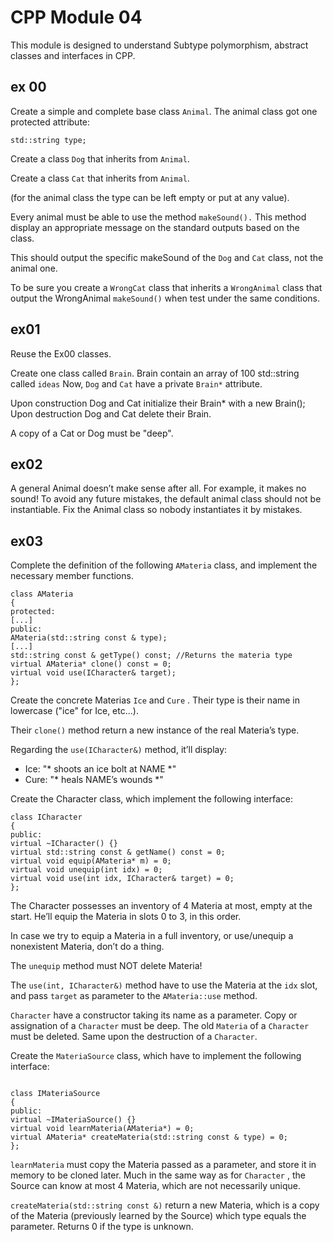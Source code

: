 # CPP Module 04

This module is designed to understand Subtype polymorphism, abstract classes and interfaces in CPP.

## ex 00

Create a simple and complete base class `Animal`.
The animal class got one protected attribute:

`std::string type;`

Create a class `Dog` that inherits from `Animal`.

Create a class `Cat` that inherits from `Animal`.

(for the animal class the type can be left empty or put at any value).

Every animal must be able to use the method `makeSound().` 
This method display an appropriate message on the standard outputs based on the
class.

This should output the specific makeSound of the `Dog` and `Cat` class, not the animal
one.

To be sure you create a `WrongCat` class that inherits a `WrongAnimal` class that output the WrongAnimal `makeSound()` when test under the same conditions.

## ex01

Reuse the Ex00 classes.

Create one class called `Brain`.
Brain contain an array of 100 std::string called `ideas`
Now, `Dog` and `Cat` have a private `Brain*` attribute.

Upon construction Dog and Cat initialize their Brain* with a new Brain();
Upon destruction Dog and Cat delete their Brain.

A copy of a Cat or Dog must be "deep".

## ex02

A general Animal doesn’t make sense after all.
For example, it makes no sound!
To avoid any future mistakes, the default animal class should not be instantiable.
Fix the Animal class so nobody instantiates it by mistakes.

## ex03

Complete the definition of the following `AMateria` class, and implement the necessary member functions.
```
class AMateria
{
protected:
[...]
public:
AMateria(std::string const & type);
[...]
std::string const & getType() const; //Returns the materia type
virtual AMateria* clone() const = 0;
virtual void use(ICharacter& target);
};
```
Create the concrete Materias `Ice` and `Cure` . Their type is their name in
lowercase ("ice" for Ice, etc...).

Their `clone()` method return a new instance of the real Materia’s
type.

Regarding the `use(ICharacter&)` method, it’ll display:
* Ice: "* shoots an ice bolt at NAME *"
* Cure: "* heals NAME’s wounds *"

Create the Character class, which implement the following interface:
```
class ICharacter
{
public:
virtual ~ICharacter() {}
virtual std::string const & getName() const = 0;
virtual void equip(AMateria* m) = 0;
virtual void unequip(int idx) = 0;
virtual void use(int idx, ICharacter& target) = 0;
};
```

The Character possesses an inventory of 4 Materia at most, empty at the start. He’ll
equip the Materia in slots 0 to 3, in this order.

In case we try to equip a Materia in a full inventory, or use/unequip a nonexistent
Materia, don’t do a thing.

The `unequip` method must NOT delete Materia!

The `use(int, ICharacter&)` method have to use the Materia at the `idx` slot,
and pass `target` as parameter to the `AMateria::use` method.

`Character`  have a constructor taking its name as a parameter. Copy or
assignation of a `Character` must be deep. The old `Materia` of a `Character`
must be deleted. Same upon the destruction of a `Character`.

Create the `MateriaSource` class, which have to implement the following interface:
```

class IMateriaSource
{
public:
virtual ~IMateriaSource() {}
virtual void learnMateria(AMateria*) = 0;
virtual AMateria* createMateria(std::string const & type) = 0;
};
```
`learnMateria` must copy the Materia passed as a parameter, and store it in memory
to be cloned later. Much in the same way as for `Character` , the Source can know at
most 4 Materia, which are not necessarily unique.

`createMateria(std::string const &)` return a new Materia, which is a
copy of the Materia (previously learned by the Source) which type equals the parameter.
Returns 0 if the type is unknown.